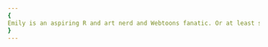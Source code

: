 ```yaml
---
{
Emily is an aspiring R and art nerd and Webtoons fanatic. Or at least she strives to be. She spends most of her time reading aRticles, liking all the beautiful art work of others on Instagram, and getting pulled into the stories and art in comics. She currently works in local government and low-key loves it.
}
---
```

